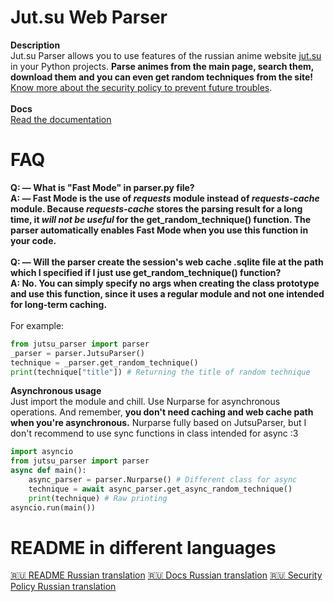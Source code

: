 # Jut.su Web Parser

**Description**  
Jut.su Parser allows you to use features of the russian anime website [jut.su](https://jut.su) in your Python projects. **Parse animes from the main page, search them, download them and you can even get random techniques from the site!** [Know more about the security policy to prevent future troubles](SECURITY.md).<br /><br />
**Docs**  
[Read the documentation](docs/README.md)

# FAQ

**Q: — What is "Fast Mode" in parser.py file?**  
**A: — Fast Mode is the use of *requests* module instead of _requests-cache_ module. Because _requests-cache_ stores the parsing result for a long time, it _will not be useful_ for the get_random_technique() function. The parser automatically enables Fast Mode when you use this function in your code.** <br /><br />
**Q: — Will the parser create the session's web cache .sqlite file at the path which I specified if I just use get_random_technique() function?**  
**A: No. You can simply specify no args when creating the class prototype and use this function, since it uses a regular module and not one intended for long-term caching.**<br /><br />
For example:  
```py
from jutsu_parser import parser
_parser = parser.JutsuParser()
technique = _parser.get_random_technique()
print(technique["title"]) # Returning the title of random technique
```  
**Asynchronous usage**  
Just import the module and chill. Use Nurparse for asynchronous operations. And remember, **you don't need caching and web cache path when you're asynchronous.** Nurparse fully based on JutsuParser, but I don't recommend to use sync functions in class intended for async :3
```py
import asyncio
from jutsu_parser import parser
async def main():
    async_parser = parser.Nurparse() # Different class for async
    technique = await async_parser.get_async_random_technique()
    print(technique) # Raw printing
asyncio.run(main())
```  

# README in different languages
[🇷🇺 README Russian translation](README-ru.md)
[🇷🇺 Docs Russian translation](docs/README-ru.md)
[🇷🇺 Security Policy Russian translation](SECURITY-ru.md)
